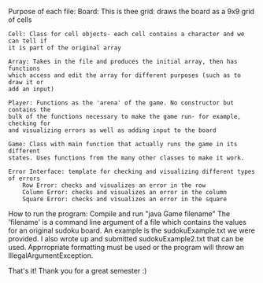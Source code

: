 Purpose of each file:
    Board: This is thee grid: draws the board as a 9x9 grid of cells

    Cell: Class for cell objects- each cell contains a character and we can tell if
    it is part of the original array

    Array: Takes in the file and produces the initial array, then has functions 
    which access and edit the array for different purposes (such as to draw it or
    add an input)

    Player: Functions as the 'arena' of the game. No constructor but contains the 
    bulk of the functions necessary to make the game run- for example, checking for
    and visualizing errors as well as adding input to the board

    Game: Class with main function that actually runs the game in its different 
    states. Uses functions from the many other classes to make it work.

    Error Interface: template for checking and visualizing different types of errors
        Row Error: checks and visualizes an error in the row
        Column Error: checks and visualizes an error in the column
        Square Error: checks and visualizes an error in the square

How to run the program:
    Compile and run "java Game filename"
    The 'filename' is a command line argument of a file which contains the values 
    for an original sudoku board. An example is the sudokuExample.txt we were 
    provided. I also wrote up and submitted sudokuExample2.txt that can be used. 
    Apprropriate formatting must be used or the program will throw an 
    IllegalArgumentException.

That's it! Thank you for a great semester :)
